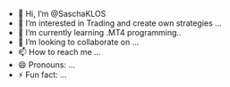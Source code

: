 - 👋 Hi, I’m @SaschaKLOS
- 👀 I’m interested in Trading and create own strategies ...
- 🌱 I’m currently learning .MT4 programming..
- 💞️ I’m looking to collaborate on ...
- 📫 How to reach me ...
- 😄 Pronouns: ...
- ⚡ Fun fact: ...

<!---
SaschaKLOS/SaschaKLOS is a ✨ special ✨ repository because its `README.md` (this file) appears on your GitHub profile.
You can click the Preview link to take a look at your changes.
--->
